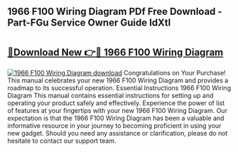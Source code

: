 ## 1966 F100 Wiring Diagram PDf Free Download - Part-FGu Service Owner Guide IdXtl

# <h2><a href="http://dfntmu.blite.top/?on=1966+F100+Wiring+Diagram">🔗Download New 👉🔴 1966 F100 Wiring Diagram</a></h2>

[![1966 F100 Wiring Diagram download](https://i.imgur.com/lujVjoI.png)](http://dfntmu.blite.top/?on=1966+F100+Wiring+Diagram)
Congratulations on Your Purchase! This manual celebrates your new 1966 F100 Wiring Diagram and provides a roadmap to its successful operation. Essential Instructions 1966 F100 Wiring Diagram This manual contains essential instructions for setting up and operating your product safely and effectively. Experience the power of list of features at your fingertips with your new 1966 F100 Wiring Diagram. Our expectation is that the 1966 F100 Wiring Diagram has been a valuable and informative resource in your journey to becoming proficient in using your new gadget. Should you need any assistance or clarification, please do not hesitate to contact our support team.
